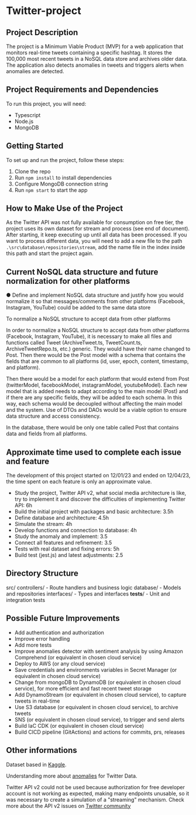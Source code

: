 # Twitter-project

## Project Description

The project is a Minimum Viable Product (MVP) for a web application that monitors real-time tweets containing a specific hashtag. It stores the 100,000 most recent tweets in a NoSQL data store and archives older data. The application also detects anomalies in tweets and triggers alerts when anomalies are detected.

## Project Requirements and Dependencies

To run this project, you will need:

- Typescript
- Node.js
- MongoDB

## Getting Started

To set up and run the project, follow these steps:

1. Clone the repo
2. Run `npm install` to install dependencies
3. Configure MongoDB connection string
4. Run `npm start` to start the app

## How to Make Use of the Project

As the Twitter API was not fully available for consumption on free tier, the project uses its own dataset for stream and process (see end of document).
After starting, it keep executing up until all data has been processed.
If you want to process different data, you will need to add a new file to the path `.\src\database\repositories\stream`, add the name file in the index inside this path and start the project again.

## Current NoSQL data structure and future normalization for other platforms

● Define and implement NoSQL data structure and justify how you would normalize it so that
messages/comments from other platforms (Facebook, Instagram, YouTube) could be added to the same
data store

To normalize a NoSQL structure to accept data from other platforms

In order to normalize a NoSQL structure to accept data from other platforms (Facebook, Instagram, YouTube), it is necessary to make all files and functions called Tweet (ArchiveTweet.ts, TweetCount.ts, ArchiveTweetRepo.ts, etc.) generic. They would have their name changed to Post. Then there would be the Post model with a schema that contains the fields that are common to all platforms (id, user, epoch, content, timestamp, and platform).

Then there would be a model for each platform that would extend from Post (twitterModel, facebookModel, instagramModel, youtubeModel). Each new model that is added needs to adapt according to the main model (Post) and if there are any specific fields, they will be added to each schema. In this way, each schema would be decoupled without affecting the main model and the system. Use of DTOs and DAOs would be a viable option to ensure data structure and access consistency. 

In the database, there would be only one table called Post that contains data and fields from all platforms.

##

## Approximate time used to complete each issue and feature

The development of this project started on 12/01/23 and ended on 12/04/23, the time spent on each feature is only an approximate value.

- Study the project, Twitter API v2, what social media architecture is like, try to implement it and discover the difficulties of implementing Twitter API: 6h
- Build the initial project with packages and basic architecture: 3.5h
- Define database and architecture: 4.5h
- Simulate the stream: 4h
- Develop functions and connection to database: 4h
- Study the anomaly and implement: 3.5
- Connect all features and refinement: 3.5
- Tests with real dataset and fixing errors: 5h
- Build test (jest.js) and latest adjustments: 2.5

## Directory Structure
src/
controllers/ - Route handlers and business logic
database/ - Models and repositories
interfaces/ - Types and interfaces
__tests__/ - Unit and integration tests

## Possible Future Improvements

- Add authentication and authorization
- Improve error handling
- Add more tests
- Improve anomalies detector with sentiment analysis by using Amazon Comprehend (or equivalent in chosen cloud service)
- Deploy to AWS (or any cloud service)
- Save credentials and environments variables in Secret Manager (or equivalent in chosen cloud service)
- Change from mongoDB to DynamoDB (or equivalent in chosen cloud service), for more efficient and fast recent tweet storage
- Add DynamoStream (or equivalent in chosen cloud service), to capture tweets in real-time
- Use S3 database (or equivalent in chosen cloud service), to archive tweets
- SNS (or equivalent in chosen cloud service), to trigger and send alerts
- Build IaC CDK (or equivalent in chosen cloud service)
- Build CICD pipeline (GitActions) and actions for commits, prs, releases

## Other informations

Dataset based in [Kaggle](https://www.kaggle.com/datasets/smid80/coronavirus-covid19-tweets-early-april).

Understanding more about [anomalies](https://www.mdpi.com/2076-3417/12/21/11059) for Twitter Data.

Twitter API v2 could not be used because authorization for free developer account is not working as expected, making many endpoints unusable, so it was necessary to create a simulation of a "streaming" mechanism. Check more about the API v2 issues on [Twitter community](https://twittercommunity.com/t/when-authenticating-requests-to-the-twitter-api-v2-endpoints-you-must-use-keys-and-tokens-from-a-twitter-developer-app-that-is-attached-to-a-project-you-can-create-a-project-via-the-developer-portal/189699/75)
